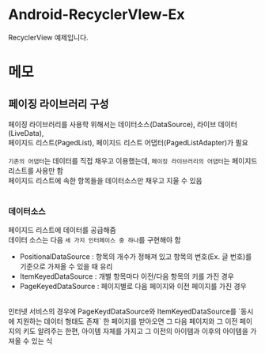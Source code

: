 # Android-RecyclerVIew-Ex
RecyclerView 예제입니다.

# 메모
## 페이징 라이브러리 구성   
페이징 라이브러리를 사용학 위해서는 데이터소스(DataSource), 라이브 데이터(LiveData),    
페이지드 리스트(PagedList), 페이지드 리스트 어댑터(PagedListAdapter)가 필요   
<br>
`기존의 어댑터`는 데이터를 직접 채우고 이용했는데, `페이징 라이브러리의 어댑터`는 페이지드 리스트를 사용만 함   
페이지드 리스트에 속한 항목들을 데이터소스만 채우고 지울 수 있음   
<br>

### 데이터소스
페이지드 리스트에 데이터를 공급해줌   
데이터 소스는 다음 `세 가지 인터페이스 중 하나`를 구현해야 함
- PositionalDataSource : 항목의 개수가 정해져 있고 항목의 번호(Ex. 글 번호)를 기준으로 가져올 수 있을 때 유리
- ItemKeyedDataSource : 개별 항목마다 이전/다음 항목의 키를 가진 경우
- PageKeyedDataSource : 페이지별로 다음 페이지와 이전 페이지를 가진 경우   
<br>
인터넷 서비스의 경우에 PageKeydDataSource와 ItemKeyedDataSource를 `동시에 지원하는 데이터 형태도 존재`   
한 페이지를 받아오면 그 다음 페이지와 그 이전 페이지의 키도 알려주는 한편, 아이템 자체를 가지고
그 이전의 아이템과 이후의 아이템을 가져올 수 있는 식
